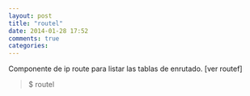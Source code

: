 ```yaml
---
layout: post
title: "routel"
date: 2014-01-28 17:52
comments: true
categories: 
---
```

Componente de ip route para listar las tablas de enrutado. [ver routef]

>$ routel

